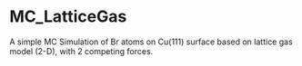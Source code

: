 # MC_LatticeGas
A simple MC Simulation of Br atoms on Cu(111) surface based on lattice gas model (2-D), with 2 competing forces. 
